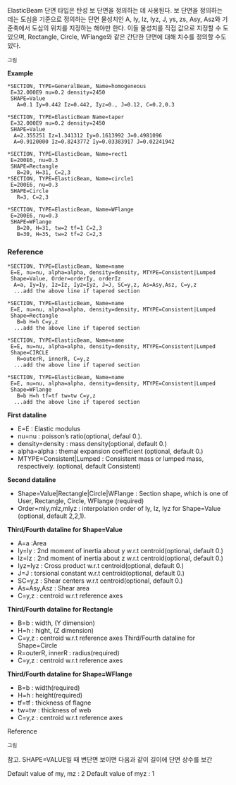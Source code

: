 ElasticBeam 단면 타입은 탄성 보 단면을 정의하는 데 사용된다. 보 단면을 정의하는 데는 도심을 기준으로 정의하는 단면 물성치인 A, Iy, Iz, Iyz, J, ys, zs, Asy, Asz와 기준축에서 도심의 위치를 지정하는 해야만 한다. 이들 물성치를 직접 값으로 지정할 수 도 있으며, Rectangle, Circle, WFlange와 같은 간단한 단면에 대해 치수를 정의할 수도 있다. 

`그림`

__Example__
```
*SECTION, TYPE=GeneralBeam, Name=homogeneous
 E=32.000E9 nu=0.2 density=2450
 SHAPE=Value
   A=0.1 Iy=0.442 Iz=0.442, Iyz=0., J=0.12, C=0.2,0.3

*SECTION, TYPE=ElasticBeam Name=taper
 E=32.000E9 nu=0.2 density=2450
 SHAPE=Value
  A=2.355251 Iz=1.341312 Iy=0.1613992 J=0.4981096
  A=0.9120000 Iz=0.8243772 Iy=0.03383917 J=0.02241942
  
*SECTION, TYPE=ElasticBeam, Name=rect1
 E=200E6, nu=0.3 
 SHAPE=Rectangle
   B=20, H=31, C=2,3
*SECTION, TYPE=ElasticBeam, Name=circle1
 E=200E6, nu=0.3 
 SHAPE=Circle
   R=3, C=2,3

*SECTION, TYPE=ElasticBeam, Name=WFlange
 E=200E6, nu=0.3 
 SHAPE=WFlange
   B=20, H=31, tw=2 tf=1 C=2,3
   B=30, H=35, tw=2 tf=2 C=2,3  
```

### Reference
```
*SECTION, TYPE=ElasticBeam, Name=name
 E=E, nu=nu, alpha=alpha, density=density, MTYPE=Consistent|Lumped
 Shape=Value, Order=orderIy, orderIz
  A=a, Iy=Iy, Iz=Iz, Iyz=Iyz, J=J, SC=y,z, As=Asy,Asz, C=y,z
  ...add the above line if tapered section

*SECTION, TYPE=ElasticBeam, Name=name
 E=E, nu=nu, alpha=alpha, density=density, MTYPE=Consistent|Lumped
 Shape=Rectangle
   B=b H=h C=y,z 
  ...add the above line if tapered section

*SECTION, TYPE=ElasticBeam, Name=name
 E=E, nu=nu, alpha=alpha, density=density, MTYPE=Consistent|Lumped
 Shape=CIRCLE
   R=outerR, innerR, C=y,z 
  ...add the above line if tapered section

*SECTION, TYPE=ElasticBeam, Name=name
 E=E, nu=nu, alpha=alpha, density=density, MTYPE=Consistent|Lumped
 Shape=WFlange
   B=b H=h tf=tf tw=tw C=y,z 
  ...add the above line if tapered section
```

__First dataline__

- E=E : Elastic modulus
- nu=nu : poisson’s ratio(optional, defaul 0.).
- density=density : mass density(optional, default 0.)
- alpha=alpha : themal expansion coefficient (optional, default 0.)
- MTYPE=Consistent|Lumped : Consistent mass or lumped mass, respectively. (optional, default Consistent)

__Second dataline__

- Shape=Value|Rectangle|Circle|WFlange : Section shape, which is one of User, Rectangle, Circle, WFlange (required)
- Order=mIy,mIz,mIyz : interpolation order of Iy, Iz, Iyz for Shape=Value (optional, default 2,2,1). 

__Third/Fourth dataline for Shape=Value__

- A=a :Area
- Iy=Iy : 2nd moment of inertia about y w.r.t centroid(optional, default 0.)
- Iz=Iz : 2nd moment of inertia about z w.r.t centroid(optional, default 0.)
- Iyz=Iyz : Cross product w.r.t centroid(optional, default 0.)
- J=J : torsional constant w.r.t centroid(optional, default 0.)
- SC=y,z : Shear centers w.r.t centroid(optional, default 0.)
- As=Asy,Asz : Shear area
- C=y,z : centroid w.r.t reference axes

__Third/Fourth dataline for Rectangle__

- B=b : width, (Y dimension)
- H=h : hight, (Z dimension)
- C=y,z : centroid w.r.t reference axes
Third/Fourth dataline for Shape=Circle
- R=outerR, innerR : radius(required)
- C=y,z : centroid w.r.t reference axes

__Third/Fourth dataline for Shape=WFlange__

- B=b : width(required)
- H=h : height(required)
- tf=tf : thickness of flagne
- tw=tw : thickness of web
- C=y,z : centroid w.r.t reference axes


Reference


`그림`

참고. SHAPE=VALUE일 때 변단면 보이면 다음과 같이 길이에 단면 상수를 보간







Default value of my, mz : 2
Default value of myz : 1






